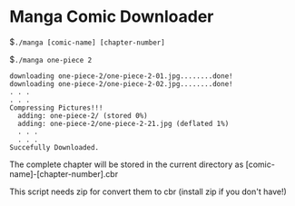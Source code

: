 # Manga Comic Downloader

$`./manga [comic-name] [chapter-number]`

$`./manga one-piece 2`

```
downloading one-piece-2/one-piece-2-01.jpg........done!
downloading one-piece-2/one-piece-2-02.jpg........done!
. . .
. . .
Compressing Pictures!!!
  adding: one-piece-2/ (stored 0%)
  adding: one-piece-2/one-piece-2-21.jpg (deflated 1%)
  . . .
  . . .
Succefully Downloaded.
```
The complete chapter will be stored in the current directory as [comic-name]-[chapter-number].cbr

This script needs zip for convert them to cbr (install zip if you don't have!)
